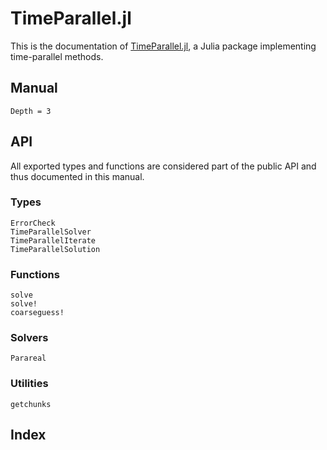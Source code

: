 # TimeParallel.jl

This is the documentation of [TimeParallel.jl](https://github.com/antonuccig/TimeParallel.jl), a Julia package implementing time-parallel methods.

## Manual

```@contents
Depth = 3
```

## API

All exported types and functions are considered part of the public API and thus documented in this manual.

### Types

```@docs
ErrorCheck
TimeParallelSolver
TimeParallelIterate
TimeParallelSolution
```

### Functions

```@docs
solve
solve!
coarseguess!
```

### Solvers

```@docs
Parareal
```

### Utilities

```@docs
getchunks
```

## Index

```@index
```
